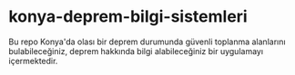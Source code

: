 # konya-deprem-bilgi-sistemleri
Bu repo Konya'da olası bir deprem durumunda güvenli toplanma alanlarını bulabileceğiniz, deprem hakkında bilgi alabileceğiniz bir uygulamayı içermektedir.
